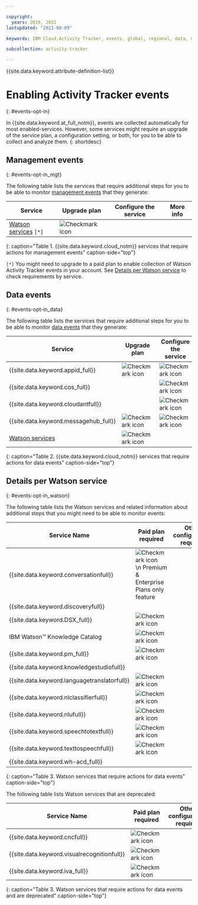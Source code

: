 ```yaml
---

copyright:
  years: 2019, 2022
lastupdated: "2021-08-09"

keywords: IBM Cloud,Activity Tracker, events, global, regional, data, management

subcollection: activity-tracker

---
```


{{site.data.keyword.attribute-definition-list}}


# Enabling Activity Tracker events
{: #events-opt-in}

In {{site.data.keyword.at_full_notm}}, events are collected automatically for most enabled-services. However, some services might require an upgrade of the service plan, a configuration setting, or both, for you to be able to collect and analyze them.
{: shortdesc}




## Management events
{: #events-opt-in_mgt}

The following table lists the services that require additional steps for you to be able to monitor [management events](/docs/activity-tracker?topic=activity-tracker-event_types#event_types_management) that they generate:

| Service                            | Upgrade plan                       | Configure the service              | More info |
|------------------------------------|------------------------------------|------------------------------------|-----------|
| [Watson services](/docs/activity-tracker?topic=activity-tracker-cloud_services#watson_ai) `[*]`  | ![Checkmark icon](../icons/checkmark-icon.svg) |  |   |
{: caption="Table 1. {{site.data.keyword.cloud_notm}} services that require actions for management events" caption-side="top"}

`[*]` You might need to upgrade to a paid plan to enable collection of Watson Activity Tracker events in your account. See [Details per Watson service](/docs/activity-tracker?topic=activity-tracker-cloud_services#watson_ai) to check requirements by service.


## Data events
{: #events-opt-in_data}

The following table lists the services that require additional steps for you to be able to monitor [data events](/docs/activity-tracker?topic=activity-tracker-event_types#event_types_data) that they generate:

| Service                            | Upgrade plan                       | Configure the service              | More info |
|------------------------------------|------------------------------------|------------------------------------|-----------|
| {{site.data.keyword.appid_full}}   | ![Checkmark icon](../icons/checkmark-icon.svg) | ![Checkmark icon](../icons/checkmark-icon.svg)   | [Monitoring runtime activity](/docs/appid?topic=appid-at-events#at-monitor-runtime-activity)   |
| {{site.data.keyword.cos_full}}     |  | ![Checkmark icon](../icons/checkmark-icon.svg) | [Enabling {{site.data.keyword.atracker_short}}](/docs/cloud-object-storage?topic=cloud-object-storage-at#at-console-enable) |
| {{site.data.keyword.cloudantfull}} |  | ![Checkmark icon](../icons/checkmark-icon.svg) | [Configuring data events for an IBM Cloudant instance](/docs/Cloudant?topic=Cloudant-at_events#at_event_configure) |
| {{site.data.keyword.messagehub_full}} | ![Checkmark icon](../icons/checkmark-icon.svg) | ![Checkmark icon](../icons/checkmark-icon.svg) | [Enabling message audit events](/docs/EventStreams?topic=EventStreams-at_events#enable-message-events) |
| [Watson services](/docs/activity-tracker?topic=activity-tracker-cloud_services#watson_ai)    | ![Checkmark icon](../icons/checkmark-icon.svg) |  |   |
{: caption="Table 2. {{site.data.keyword.cloud_notm}} services that require actions for data events" caption-side="top"}


## Details per Watson service
{: #events-opt-in_watson}

The following table lists the Watson services and related information about additional steps that you might need to be able to monitor events:

| Service Name | Paid plan required | Other configuration required | 
| -- | -- | -- |
| {{site.data.keyword.conversationfull}} | ![Checkmark icon](../icons/checkmark-icon.svg)   \n Premium & Enterprise Plans only feature ||  
| {{site.data.keyword.discoveryfull}} |   |   |  
| {{site.data.keyword.DSX_full}} | ![Checkmark icon](../icons/checkmark-icon.svg) |   |  
| IBM Watson&trade; Knowledge Catalog | ![Checkmark icon](../icons/checkmark-icon.svg) |   |  
| {{site.data.keyword.pm_full}} | ![Checkmark icon](../icons/checkmark-icon.svg) |   |  
| {{site.data.keyword.knowledgestudiofull}} |  |   |  
| {{site.data.keyword.languagetranslatorfull}} | ![Checkmark icon](../icons/checkmark-icon.svg) |   |  
| {{site.data.keyword.nlclassifierfull}} | ![Checkmark icon](../icons/checkmark-icon.svg) |   |  
| {{site.data.keyword.nlufull}} | ![Checkmark icon](../icons/checkmark-icon.svg) |   |  
| {{site.data.keyword.speechtotextfull}} | ![Checkmark icon](../icons/checkmark-icon.svg) |   |  
| {{site.data.keyword.texttospeechfull}} | ![Checkmark icon](../icons/checkmark-icon.svg) |   |  
| {{site.data.keyword.wh-acd_full}} |   |   |  
{: caption="Table 3. Watson services that require actions for data events" caption-side="top"}

The following table lists Watson services that are deprecated:

| Service Name | Paid plan required | Other configuration required | 
| -- | -- | -- |
| {{site.data.keyword.cncfull}} | ![Checkmark icon](../icons/checkmark-icon.svg) |   |  
| {{site.data.keyword.visualrecognitionfull}} | ![Checkmark icon](../icons/checkmark-icon.svg) |   | 
| {{site.data.keyword.iva_full}} | ![Checkmark icon](../icons/checkmark-icon.svg) |   |  
{: caption="Table 3. Watson services that require actions for data events and are deprecated" caption-side="top"}
